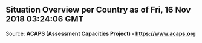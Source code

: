 ## Situation Overview per Country as of Fri, 16 Nov 2018 03:24:06 GMT

Source: **ACAPS (Assessment Capacities Project) - https://www.acaps.org**